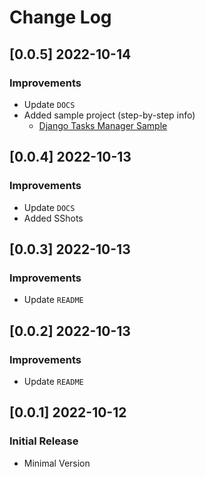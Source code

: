 # Change Log

## [0.0.5] 2022-10-14
### Improvements

- Update `DOCS`
- Added sample project (step-by-step info)
  - [Django Tasks Manager Sample](https://github.com/app-generator/sample-django-tasks-manager)

## [0.0.4] 2022-10-13
### Improvements

- Update `DOCS`
- Added SShots 

## [0.0.3] 2022-10-13
### Improvements

- Update `README` 

## [0.0.2] 2022-10-13
### Improvements

- Update `README` 

## [0.0.1] 2022-10-12
### Initial Release

- Minimal Version
